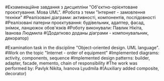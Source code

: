 
#Екзаменаційне завдання з дисципліни "Об'єктно-орієнтоване проєктування. Мова UML".
#Робота з теми "Інтернет - замовлення техніки"
#Реалізовані діаграми: активності, компонентів, послідовності
#Реалізовані патерни проєктування: будівельник, адаптер, фасад, знімок, ланцюжок обов'язків
#Роботу виконували: Павлик Нікіта, Іванова Людмила
#(Додатково доданы діаграми - компонувальник, декоратор)

#Examination task in the discipline "Object-oriented design. UML language".
#Work on the topic "Internet - order of equipment"
#Implemented diagrams: activity, components, sequence
#Implemented design patterns: builder, adapter, facade, memento, chain of responsibility
#The work was performed by: Pavlyk Nikita, Ivanova Lyudmila
#(Auxiliary added composite, decorator)

